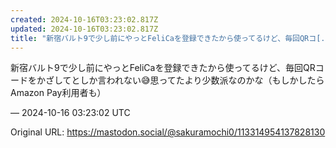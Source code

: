 ```yaml
---
created: 2024-10-16T03:23:02.817Z
updated: 2024-10-16T03:23:02.817Z
title: "新宿バルト9で少し前にやっとFeliCaを登録できたから使ってるけど、毎回QRコ[...]"
---
```


<p>新宿バルト9で少し前にやっとFeliCaを登録できたから使ってるけど、毎回QRコードをかざしてとしか言われない😅思ってたより少数派なのかな（もしかしたらAmazon Pay利用者も）</p>

&mdash; 2024-10-16 03:23:02 UTC

Original URL: https://mastodon.social/@sakuramochi0/113314954137828130
